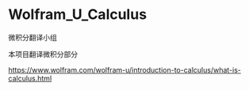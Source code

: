 # Wolfram_U_Calculus

微积分翻译小组

本项目翻译微积分部分

https://www.wolfram.com/wolfram-u/introduction-to-calculus/what-is-calculus.html
